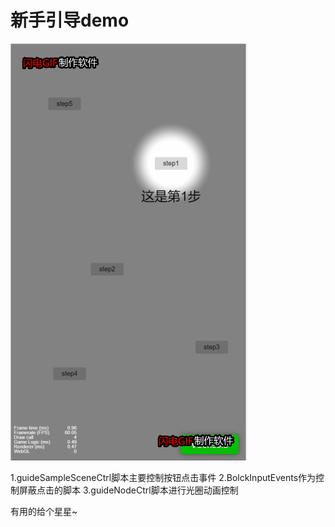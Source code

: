# 新手引导demo
![image](https://github.com/lwg96/guideDemo/blob/master/ownFile/guide.gif)

1.guideSampleSceneCtrl脚本主要控制按钮点击事件
2.BolckInputEvents作为控制屏蔽点击的脚本
3.guideNodeCtrl脚本进行光圈动画控制

有用的给个星星~
